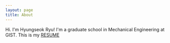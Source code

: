 ```yaml
---
layout: page
title: About
---
```


Hi. I'm Hyungseok Ryu!
I'm a graduate school in Mechanical Engineering at GIST.
This is my [RESUME](/hyungseok_resume.pdf)
